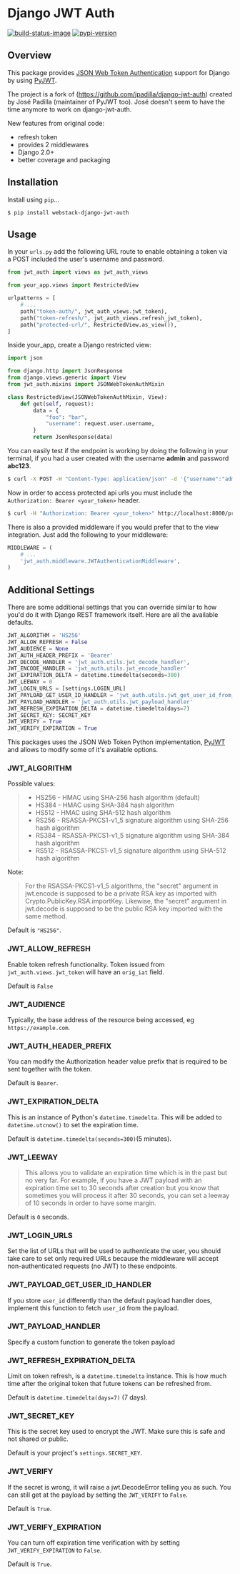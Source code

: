 # Django JWT Auth

[![build-status-image]][travis]
[![pypi-version]][pypi]

## Overview
This package provides [JSON Web Token
Authentication](http://tools.ietf.org/html/draft-ietf-oauth-json-web-token)
support for Django by using [PyJWT](https://github.com/jpadilla/pyjwt).

The project is a fork of (https://github.com/jpadilla/django-jwt-auth) created
by José Padilla (maintainer of PyJWT too). José doesn't seem to have the time
anymore to work on django-jwt-auth.

New features from original code:

- refresh token
- provides 2 middlewares
- Django 2.0+
- better coverage and packaging

## Installation

Install using `pip`...

```shell
$ pip install webstack-django-jwt-auth
```

## Usage

In your `urls.py` add the following URL route to enable obtaining a token via a
POST included the user's username and password.

```python
from jwt_auth import views as jwt_auth_views

from your_app.views import RestrictedView

urlpatterns = [
    # ...
    path("token-auth/", jwt_auth_views.jwt_token),
    path("token-refresh/", jwt_auth_views.refresh_jwt_token),
    path("protected-url/", RestrictedView.as_view()),
]
```

Inside your_app, create a Django restricted view:

```python
import json

from django.http import JsonResponse
from django.views.generic import View
from jwt_auth.mixins import JSONWebTokenAuthMixin

class RestrictedView(JSONWebTokenAuthMixin, View):
    def get(self, request):
        data = {
            "foo": "bar",
            "username": request.user.username,
        }
        return JsonResponse(data)
```

You can easily test if the endpoint is working by doing the following in your
terminal, if you had a user created with the username **admin** and password
**abc123**.

```bash
$ curl -X POST -H "Content-Type: application/json" -d '{"username":"admin","password":"abc123"}' http://localhost:8000/token-auth/
```

Now in order to access protected api urls you must include the `Authorization:
Bearer <your_token>` header.

```bash
$ curl -H "Authorization: Bearer <your_token>" http://localhost:8000/protected-url/
```

There is also a provided middleware if you would prefer that to the view
integration.  Just add the following to your middleware:

```python
MIDDLEWARE = (
    # ...
    'jwt_auth.middleware.JWTAuthenticationMiddleware',
)
```

## Additional Settings
There are some additional settings that you can override similar to how you'd do
it with Django REST framework itself. Here are all the available defaults.

```python
JWT_ALGORITHM = 'HS256'
JWT_ALLOW_REFRESH = False
JWT_AUDIENCE = None
JWT_AUTH_HEADER_PREFIX = 'Bearer'
JWT_DECODE_HANDLER = 'jwt_auth.utils.jwt_decode_handler',
JWT_ENCODE_HANDLER = 'jwt_auth.utils.jwt_encode_handler'
JWT_EXPIRATION_DELTA = datetime.timedelta(seconds=300)
JWT_LEEWAY = 0
JWT_LOGIN_URLS = [settings.LOGIN_URL]
JWT_PAYLOAD_GET_USER_ID_HANDLER = 'jwt_auth.utils.jwt_get_user_id_from_payload_handler'
JWT_PAYLOAD_HANDLER = 'jwt_auth.utils.jwt_payload_handler'
JWT_REFRESH_EXPIRATION_DELTA = datetime.timedelta(days=7)
JWT_SECRET_KEY: SECRET_KEY
JWT_VERIFY = True
JWT_VERIFY_EXPIRATION = True
```
This packages uses the JSON Web Token Python implementation,
[PyJWT](https://github.com/progrium/pyjwt) and allows to modify some of it's
available options.

### JWT_ALGORITHM

Possible values:

> * HS256 - HMAC using SHA-256 hash algorithm (default)
> * HS384 - HMAC using SHA-384 hash algorithm
> * HS512 - HMAC using SHA-512 hash algorithm
> * RS256 - RSASSA-PKCS1-v1_5 signature algorithm using SHA-256 hash algorithm
> * RS384 - RSASSA-PKCS1-v1_5 signature algorithm using SHA-384 hash algorithm
> * RS512 - RSASSA-PKCS1-v1_5 signature algorithm using SHA-512 hash algorithm

Note:
> For the RSASSA-PKCS1-v1_5 algorithms, the "secret" argument in jwt.encode is
> supposed to be a private RSA key as imported with
> Crypto.PublicKey.RSA.importKey. Likewise, the "secret" argument in jwt.decode
> is supposed to be the public RSA key imported with the same method.

Default is `"HS256"`.

### JWT_ALLOW_REFRESH
Enable token refresh functionality. Token issued from `jwt_auth.views.jwt_token`
will have an `orig_iat` field.

Default is `False`

### JWT_AUDIENCE

Typically, the base address of the resource being accessed, eg `https://example.com`.

### JWT_AUTH_HEADER_PREFIX
You can modify the Authorization header value prefix that is required to be sent
together with the token.

Default is `Bearer`.

### JWT_EXPIRATION_DELTA
This is an instance of Python's `datetime.timedelta`. This will be added to
`datetime.utcnow()` to set the expiration time.

Default is `datetime.timedelta(seconds=300)`(5 minutes).

### JWT_LEEWAY

> This allows you to validate an expiration time which is in the past but no
> very far. For example, if you have a JWT payload with an expiration time set
> to 30 seconds after creation but you know that sometimes you will process it
> after 30 seconds, you can set a leeway of 10 seconds in order to have some
> margin.

Default is `0` seconds.

### JWT_LOGIN_URLS

Set the list of URLs that will be used to authenticate the user, you should take
care to set only required URLs because the middleware will accept
non-authenticated requests (no JWT) to these endpoints.

### JWT_PAYLOAD_GET_USER_ID_HANDLER
If you store `user_id` differently than the default payload handler does,
implement this function to fetch `user_id` from the payload.

### JWT_PAYLOAD_HANDLER
Specify a custom function to generate the token payload

### JWT_REFRESH_EXPIRATION_DELTA
Limit on token refresh, is a `datetime.timedelta` instance. This is how much
time after the original token that future tokens can be refreshed from.

Default is `datetime.timedelta(days=7)` (7 days).

### JWT_SECRET_KEY
This is the secret key used to encrypt the JWT. Make sure this is safe and not
shared or public.

Default is your project's `settings.SECRET_KEY`.

### JWT_VERIFY

If the secret is wrong, it will raise a jwt.DecodeError telling you as such. You
can still get at the payload by setting the `JWT_VERIFY` to `False`.

Default is `True`.

### JWT_VERIFY_EXPIRATION

You can turn off expiration time verification with by setting
`JWT_VERIFY_EXPIRATION` to `False`.

Default is `True`.


[build-status-image]: https://secure.travis-ci.org/webstack/django-jwt-auth.svg?branch=master
[travis]: https://travis-ci.org/webstack/django-jwt-auth?branch=master
[pypi-version]: https://img.shields.io/pypi/v/webstack-django-jwt-auth.svg
[pypi]: https://pypi.python.org/pypi/webstack-django-jwt-auth
